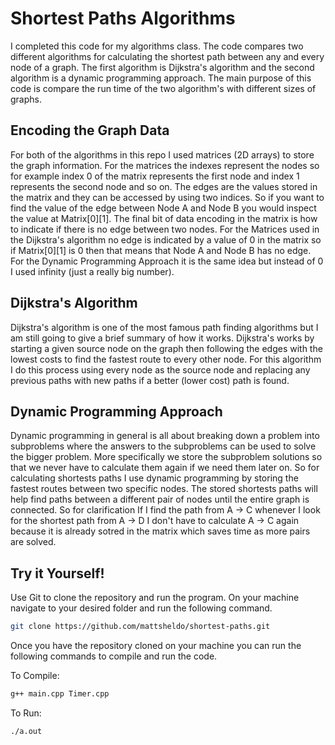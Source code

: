 # Shortest Paths Algorithms

I completed this code for my algorithms class. The code compares two different algorithms for calculating the shortest path between any and every node of a graph. The first algorithm is Dijkstra's algorithm and the second algorithm is a dynamic programming approach. The main purpose of this code is compare the run time of the two algorithm's with different sizes of graphs.

## Encoding the Graph Data

For both of the algorithms in this repo I used matrices (2D arrays) to store the graph information. For the matrices the indexes represent the nodes so for example index 0 of the matrix represents the first node and index 1 represents the second node and so on. The edges are the values stored in the matrix and they can be accessed by using two indices. So if you want to find the value of the edge between Node A and Node B you would inspect the value at Matrix[0][1]. The final bit of data encoding in the matrix is how to indicate if there is no edge between two nodes. For the Matrices used in the Dijkstra's algorithm no edge is indicated by a value of 0 in the matrix so if Matrix[0][1] is 0 then that means that Node A and Node B has no edge. For the Dynamic Programming Approach it is the same idea but instead of 0 I used infinity (just a really big number).

## Dijkstra's Algorithm

Dijkstra's algorithm is one of the most famous path finding algorithms but I am still going to give a brief summary of how it works. Dijkstra's works by starting a given source node on the graph then following the edges with the lowest costs to find the fastest route to every other node. For this algorithm I do this process using every node as the source node and replacing any previous paths with new paths if a better (lower cost) path is found.

## Dynamic Programming Approach

Dynamic programming in general is all about breaking down a problem into subproblems where the answers to the subproblems can be used to solve the bigger problem. More specifically we store the subproblem solutions so that we never have to calculate them again if we need them later on. So for calculating shortests paths I use dynamic programming by storing the fastest routes between two specific nodes. The stored shortests paths will help find paths between a different pair of nodes until the entire graph is connected. So for clarification If I find the path from A -> C whenever I look for the shortest path from A -> D I don't have to calculate A -> C again because it is already sotred in the matrix which saves time as more pairs are solved.

## Try it Yourself!

Use Git to clone the repository and run the program. On your machine navigate to your desired folder and run the following command.

```bash
git clone https://github.com/mattsheldo/shortest-paths.git
```

Once you have the repository cloned on your machine you can run the following commands to compile and run the code.

To Compile:
```bash
g++ main.cpp Timer.cpp
```
To Run:
```bash
./a.out
```

